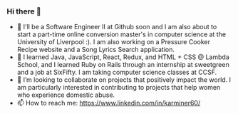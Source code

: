 ### Hi there 👋

- 🔭 I'll be a Software Engineer II at Github soon and I am also about to start a part-time online conversion master's in computer science at the University of Liverpool :). I am also working on a Pressure Cooker Recipe website and a Song Lyrics Search application.
- 🌱 I learned Java, JavaScript, React, Redux, and HTML + CSS @ Lambda School, and I learned Ruby on Rails through an internship at sweetgreen and a job at SixFifty. I am taking computer science classes at CCSF.
- 👯 I’m looking to collaborate on projects that positively impact the world. I am particularly interested in contributing to projects that help women who experience domestic abuse.
- 📫 How to reach me: https://www.linkedin.com/in/karminer60/ 

